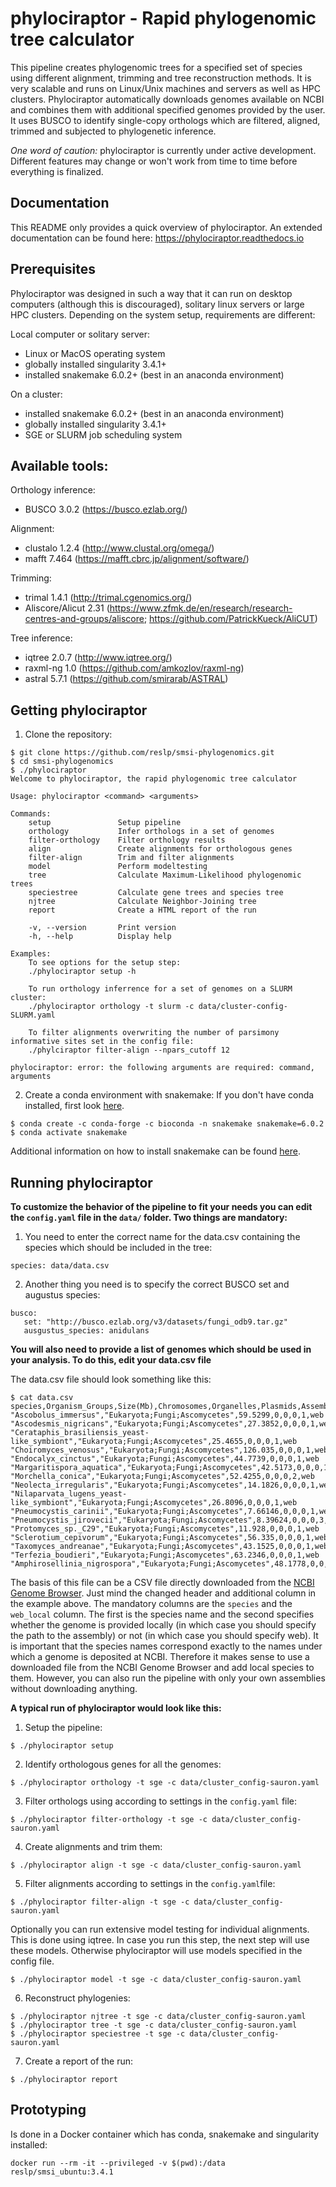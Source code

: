 # phylociraptor - Rapid phylogenomic tree calculator 

This pipeline creates phylogenomic trees for a specified set of species using different alignment, trimming and tree reconstruction methods. It is very scalable and runs on Linux/Unix machines and servers as well as HPC clusters. Phylociraptor automatically downloads genomes available on NCBI and combines them with additional specified genomes provided by the user. It uses BUSCO to identify single-copy orthologs which are filtered, aligned, trimmed and subjected to phylogenetic inference. 

*One word of caution:* phylociraptor is currently under active development. Different features may change or won't work from time to time before everything is finalized.


## Documentation

This README only provides a quick overview of phylociraptor. An extended documentation can be found here: https://phylociraptor.readthedocs.io


## Prerequisites
Phylociraptor was designed in such a way that it can run on desktop computers (although this is discouraged), solitary linux servers or large HPC clusters. Depending on the system setup, requirements are different: 

Local computer or solitary server:

- Linux or MacOS operating system
- globally installed singularity 3.4.1+ 
- installed snakemake 6.0.2+ (best in an anaconda environment)

On a cluster:

- installed snakemake 6.0.2+ (best in an anaconda environment)
- globally installed singularity 3.4.1+
- SGE or SLURM job scheduling system

## Available tools:

Orthology inference:

- BUSCO 3.0.2 (https://busco.ezlab.org/)

Alignment:

- clustalo 1.2.4 (http://www.clustal.org/omega/)
- mafft 7.464 (https://mafft.cbrc.jp/alignment/software/)

Trimming:

- trimal 1.4.1 (http://trimal.cgenomics.org/)
- Aliscore/Alicut 2.31 (https://www.zfmk.de/en/research/research-centres-and-groups/aliscore; https://github.com/PatrickKueck/AliCUT)

Tree inference:

- iqtree 2.0.7 (http://www.iqtree.org/)
- raxml-ng 1.0 (https://github.com/amkozlov/raxml-ng)
- astral 5.7.1 (https://github.com/smirarab/ASTRAL)

## Getting phylociraptor

1. Clone the repository:

```
$ git clone https://github.com/reslp/smsi-phylogenomics.git
$ cd smsi-phylogenomics
$ ./phylociraptor
Welcome to phylociraptor, the rapid phylogenomic tree calculator

Usage: phylociraptor <command> <arguments>

Commands:
    setup               Setup pipeline
    orthology           Infer orthologs in a set of genomes
    filter-orthology    Filter orthology results
    align               Create alignments for orthologous genes
    filter-align        Trim and filter alignments
    model               Perform modeltesting
    tree                Calculate Maximum-Likelihood phylogenomic trees
    speciestree         Calculate gene trees and species tree
    njtree              Calculate Neighbor-Joining tree
    report              Create a HTML report of the run

    -v, --version       Print version
    -h, --help          Display help

Examples:
    To see options for the setup step:
    ./phylociraptor setup -h

    To run orthology inferrence for a set of genomes on a SLURM cluster:
    ./phylociraptor orthology -t slurm -c data/cluster-config-SLURM.yaml

    To filter alignments overwriting the number of parsimony informative sites set in the config file:
    ./phylciraptor filter-align --npars_cutoff 12

phylociraptor: error: the following arguments are required: command, arguments
```

2. Create a conda environment with snakemake:
If you don't have conda installed, first look [here](https://docs.conda.io/en/latest/miniconda.html).

```
$ conda create -c conda-forge -c bioconda -n snakemake snakemake=6.0.2
$ conda activate snakemake
```

Additional information on how to install snakemake can be found [here](https://snakemake.readthedocs.io/en/stable/getting_started/installation.html).

## Running phylociraptor 

**To customize the behavior of the pipeline to fit your needs you can edit the `config.yaml` file in the `data/` folder. Two things are mandatory:**

1. You need to enter the correct name for the data.csv containing the species which should be included in the tree:

```
species: data/data.csv
```

2. Another thing you need is to specify the correct BUSCO set and augustus species:

```
busco:
   set: "http://busco.ezlab.org/v3/datasets/fungi_odb9.tar.gz"
   ausgustus_species: anidulans
```

**You will also need to provide a list of genomes which should be used in your analysis. To do this, edit your data.csv file**

The data.csv file should look something like this:

```
$ cat data.csv
species,Organism_Groups,Size(Mb),Chromosomes,Organelles,Plasmids,Assemblies,web_local
"Ascobolus_immersus","Eukaryota;Fungi;Ascomycetes",59.5299,0,0,0,1,web
"Ascodesmis_nigricans","Eukaryota;Fungi;Ascomycetes",27.3852,0,0,0,1,web
"Cerataphis_brasiliensis_yeast-like_symbiont","Eukaryota;Fungi;Ascomycetes",25.4655,0,0,0,1,web
"Choiromyces_venosus","Eukaryota;Fungi;Ascomycetes",126.035,0,0,0,1,web
"Endocalyx_cinctus","Eukaryota;Fungi;Ascomycetes",44.7739,0,0,0,1,web
"Margaritispora_aquatica","Eukaryota;Fungi;Ascomycetes",42.5173,0,0,0,1,web
"Morchella_conica","Eukaryota;Fungi;Ascomycetes",52.4255,0,0,0,2,web
"Neolecta_irregularis","Eukaryota;Fungi;Ascomycetes",14.1826,0,0,0,1,web
"Nilaparvata_lugens_yeast-like_symbiont","Eukaryota;Fungi;Ascomycetes",26.8096,0,0,0,1,web
"Pneumocystis_carinii","Eukaryota;Fungi;Ascomycetes",7.66146,0,0,0,1,web
"Pneumocystis_jirovecii","Eukaryota;Fungi;Ascomycetes",8.39624,0,0,0,3,web
"Protomyces_sp._C29","Eukaryota;Fungi;Ascomycetes",11.928,0,0,0,1,web
"Sclerotium_cepivorum","Eukaryota;Fungi;Ascomycetes",56.335,0,0,0,1,web
"Taxomyces_andreanae","Eukaryota;Fungi;Ascomycetes",43.1525,0,0,0,1,web
"Terfezia_boudieri","Eukaryota;Fungi;Ascomycetes",63.2346,0,0,0,1,web
"Amphirosellinia_nigrospora","Eukaryota;Fungi;Ascomycetes",48.1778,0,0,0,1,data/assemblies/assembly.fas
``` 

The basis of this file can be a CSV file directly downloaded from the [NCBI Genome Browser](https://www.ncbi.nlm.nih.gov/genome/browse#!/overview/). Just mind the changed header and additional column in the example above. The mandatory columns are the `species` and the `web_local` column. The first is the species name and the second specifies whether the genome is provided locally (in which case you should specify the path to the assembly) or not (in which case you should specify web). It is important that the species names correspond exactly to the names under which a genome is deposited at NCBI. Therefore it makes sense to use a downloaded file from the NCBI Genome Browser and add local species to them. However, you can also run the pipeline with only your own assemblies without downloading anything.



**A typical run of phylociraptor would look like this:**


1. Setup the pipeline:

```
$ ./phylociraptor setup
```

2. Identify orthologous genes for all the genomes:

```
$ ./phylociraptor orthology -t sge -c data/cluster_config-sauron.yaml
```

3. Filter orthologs using according to settings in the `config.yaml` file:

```
$ ./phylociraptor filter-orthology -t sge -c data/cluster_config-sauron.yaml
```

4. Create alignments and trim them:

```
$ ./phylociraptor align -t sge -c data/cluster_config-sauron.yaml
```

5. Filter alignments according to settings in the `config.yaml`file:

```
$ ./phylociraptor filter-align -t sge -c data/cluster_config-sauron.yaml
```

Optionally you can run extensive model testing for individual alignments. This is done using iqtree. In case you run this step, the next step will use these models. Otherwise phylociraptor will use models specified in the config file.

```
$ ./phylociraptor model -t sge -c data/cluster_config-sauron.yaml
```

6. Reconstruct phylogenies:

```
$ ./phylociraptor njtree -t sge -c data/cluster_config-sauron.yaml
$ ./phylociraptor tree -t sge -c data/cluster_config-sauron.yaml
$ ./phylociraptor speciestree -t sge -c data/cluster_config-sauron.yaml
```

7. Create a report of the run:

```
$ ./phylociraptor report
```

## Prototyping

Is done in a Docker container which has conda, snakemake and singularity installed:

```
docker run --rm -it --privileged -v $(pwd):/data reslp/smsi_ubuntu:3.4.1
```


